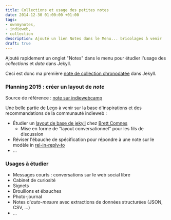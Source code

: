 ```yaml
---
title: Collections et usage des petites notes
date: 2014-12-30 01:00:00 +01:00
tags:
- ownmynotes,
- indieweb,
- collection
description: Ajouté un lien Notes dans le Menu... bricolages à venir
draft: true
---
```


Ajouté rapidement un onglet "Notes" dans le menu pour étudier l'usage des *collections* et *data* dans Jekyll.

Ceci est donc ma première [note de collection chronodatée](/collection/) dans Jekyll.

### Planning 2015 : créer un layout de _note_ 

Source de référence : [note sur indiewebcamp](http://indiewebcamp.com/note)

Une belle partie de Lego à venir sur la base d'inspirations et des recommandations de la communauté indieweb :

- Étudier un [layout de base de jekyll](https://github.com/bcomnes/base) chez <a href="http://bret.io" class="h-card">Brett Comnes</a>
	- Mise en forme de "layout conversationnel" pour les fils de discussion
- Réviser l'ébauche de spécification pour répondre à une note sur le modèle in [rel-in-reply-to](http://microformats.org/wiki/rel-in-reply-to-fr)
-  ... 


### Usages à étudier
- Messages courts : conversations sur le web social libre
- Cabinet de curiosité
- Signets
- Brouillons et ébauches
- Photo-journal
- Notes d'_auto-mesure_ avec extractions de données structurées (JSON, CSV, ...)
- ...



